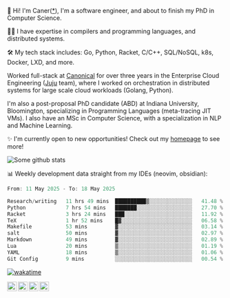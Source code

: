 👋 Hi! I'm Caner([*](https://cderici.github.io/docs/audio/name-pronunciation.opus)), I'm a software engineer, and about to finish my PhD in Computer Science.

🧙‍♂️ I have expertise in compilers and programming languages, and distributed systems.

🛠️ My tech stack includes: Go, Python, Racket, C/C++, SQL/NoSQL, k8s, Docker, LXD, and more.

Worked full-stack at [Canonical](https://github.com/canonical) for over three years in the Enterprise Cloud Engineering ([Juju](https://github.com/juju/juju) team), where I worked on orchestration in distributed systems for large scale cloud workloads (Golang, Python).

I'm also a post-proposal PhD candidate (ABD) at Indiana University, Bloomington, specializing in Programming Languages (meta-tracing JIT VMs). I also have an MSc in Computer Science, with a specialization in NLP and Machine Learning.

✨ I'm currently open to new opportunities! Check out my [homepage](https://cderici.github.io/index.html) to see more!

![Some github stats](https://github-readme-stats-git-masterrstaa-rickstaa.vercel.app/api?username=cderici&show_icons=true&theme=radical&hide_border=true&hide=stars,contribs)

📊 Weekly development data straight from my IDEs (neovim, obsidian):

<!--START_SECTION:waka-->

```go
From: 11 May 2025 - To: 18 May 2025

Research/writing   11 hrs 49 mins  ██████████▒░░░░░░░░░░░░░░   41.48 %
Python             7 hrs 54 mins   ███████░░░░░░░░░░░░░░░░░░   27.70 %
Racket             3 hrs 24 mins   ███░░░░░░░░░░░░░░░░░░░░░░   11.92 %
TeX                1 hr 52 mins    █▓░░░░░░░░░░░░░░░░░░░░░░░   06.58 %
Makefile           53 mins         ▓░░░░░░░░░░░░░░░░░░░░░░░░   03.14 %
salt               50 mins         ▓░░░░░░░░░░░░░░░░░░░░░░░░   02.97 %
Markdown           49 mins         ▓░░░░░░░░░░░░░░░░░░░░░░░░   02.89 %
Lua                20 mins         ▒░░░░░░░░░░░░░░░░░░░░░░░░   01.19 %
YAML               18 mins         ▒░░░░░░░░░░░░░░░░░░░░░░░░   01.06 %
Git Config         9 mins          ░░░░░░░░░░░░░░░░░░░░░░░░░   00.54 %
```

<!--END_SECTION:waka-->

[![wakatime](https://wakatime.com/badge/user/afc0c5fb-feac-4830-8928-4c313fba9d55.svg)](https://wakatime.com/@afc0c5fb-feac-4830-8928-4c313fba9d55)

<a href="https://cderici.github.io/">
  <img align="left" alt="Homepage" width="22px" src="https://github.com/elax46/custom-brand-icons/blob/main/icon-svg/tabbar-home.svg" />
</a>
<a href="https://www.linkedin.com/in/caner-derici-0619b0aa">
  <img align="left" alt="LinkedIN" width="22px" src="https://upload.wikimedia.org/wikipedia/commons/8/81/LinkedIn_icon.svg" />
</a>
<a href="https://www.instagram.com/caner.derici/">
  <img align="left" alt="Instagram" width="22px" src="https://raw.githubusercontent.com/hussainweb/hussainweb/main/icons/instagram.png" />
</a>
<a href="https://twitter.com/canerderici">
  <img align="left" alt="Twitter" width="22px" src="https://upload.wikimedia.org/wikipedia/commons/6/6f/Logo_of_Twitter.svg" />
</a>





<!--
**cderici/cderici** is a ✨ _special_ ✨ repository because its `README.md` (this file) appears on your GitHub profile.

Here are some ideas to get you started:

- 🔭 I’m currently working on ...
- 🌱 I’m currently learning ...
- 👯 I’m looking to collaborate on ...
- 🤔 I’m looking for help with ...
- 💬 Ask me about ...
- 📫 How to reach me: ...
- 😄 Pronouns: ...
- ⚡ Fun fact: ...
-->
